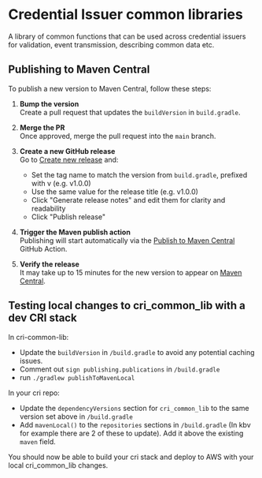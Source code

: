 # Credential Issuer common libraries

A library of common functions that can be used across credential issuers for validation, event transmission, describing common data etc.

## Publishing to Maven Central

To publish a new version to Maven Central, follow these steps:

1. **Bump the version**<br>
   Create a pull request that updates the `buildVersion` in `build.gradle`.

2. **Merge the PR**<br>
   Once approved, merge the pull request into the `main` branch.

3. **Create a new GitHub release**<br>
   Go to [Create new release](https://github.com/govuk-one-login/ipv-cri-lib/releases/new) and:
    * Set the tag name to match the version from `build.gradle`, prefixed with v (e.g. v1.0.0)
    * Use the same value for the release title (e.g. v1.0.0)
    * Click "Generate release notes" and edit them for clarity and readability
    * Click "Publish release"

4. **Trigger the Maven publish action**<br>
   Publishing will start automatically via the [Publish to Maven Central](https://github.com/govuk-one-login/ipv-cri-lib/actions/workflows/publish-to-maven.yml) GitHub Action.

5. **Verify the release**<br>
   It may take up to 15 minutes for the new version to appear on [Maven Central](https://central.sonatype.com/artifact/uk.gov.account/cri-common-lib).

## Testing local changes to cri_common_lib with a dev CRI stack

In cri-common-lib:
- Update the `buildVersion` in `/build.gradle` to avoid any potential caching issues.
- Comment out `sign publishing.publications` in `/build.gradle`
- run `./gradlew publishToMavenLocal`

In your cri repo:
- Update the `dependencyVersions` section for `cri_common_lib` to the same version set above in `/build.gradle`
- Add `mavenLocal()` to the `repositories` sections in `/build.gradle` (In kbv for example there are 2 of these to update). Add it above the existing `maven` field.

You should now be able to build your cri stack and deploy to AWS with your local cri_common_lib changes.
